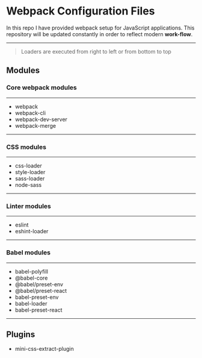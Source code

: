 # Webpack Configuration Files
In this repo I have provided webpack setup for JavaScript applications.
This repository will be updated constantly in order to reflect modern **work-flow**.
* * *
> Loaders are executed from right to left or from bottom to top

## Modules

### Core webpack modules
- - -
* webpack
* webpack-cli
* webpack-dev-server
* webpack-merge
---

### CSS modules
---
* css-loader 
* style-loader
* sass-loader
* node-sass
- - -

### Linter modules
---
* eslint
* eshint-loader
- - -

### Babel modules
- - -
* babel-polyfill
* @babel-core
* @babel/preset-env
* @babel/preset-react
* babel-preset-env
* babel-loader
* babel-preset-react
- - -

## Plugins

* mini-css-extract-plugin
